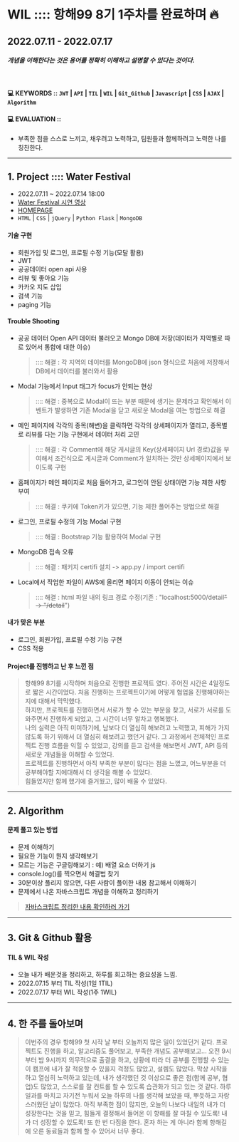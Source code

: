 # WIL :::: 항해99 8기 1주차를 완료하며 🔥 
## 2022.07.11 - 2022.07.17
#### **_개념을 이해한다는 것은 용어를 정확히 이해하고 설명할 수 있다는 것이다._**
<br />

#### 💻 KEYWORDS :: `JWT` | `API` | `TIL` | `WIL` | `Git_Github` | `Javascript` | `CSS` | `AJAX` | `Algorithm`
#### 💻 EVALUATION :: 
- 부족한 점을 스스로 느끼고, 채우려고 노력하고, 팀원들과 함께하려고 노력한 나를 칭찬한다.

-----

## 1. Project :::: Water Festival

- 2022.07.11 ~ 2022.07.14 18:00
- [Water Festival 시연 영상](https://youtu.be/tOtJSyLHPxk)
- [HOMEPAGE](http://sparta-rio.shop/)
- `HTML` | `CSS` | `jQuery` | `Python Flask` | `MongoDB`

#### 기술 구현
- 회원가입 및 로그인, 프로필 수정 기능(모달 활용)
- JWT
- 공공데이터 open api 사용
- 리뷰 및 좋아요 기능
- 카카오 지도 삽입
- 검색 기능
- paging 기능

#### Trouble Shooting
- 공공 데이터 Open API 데이터 불러오고 Mongo DB에 저장(데이터가 지역별로 따로 있어서 통합에 대한 이슈)
    > :::: 해결 : 각 지역의 데이터를 MongoDB에 json 형식으로 처음에 저장해서 DB에서 데이터를 불러와서 활용
- Modal 기능에서 Input 태그가 focus가 안되는 현상
    > :::: 해결 : 중복으로 Modal이 뜨는 부분 때문에 생기는 문제라고 확인해서 이벤트가 발생하면 기존 Modal을 닫고 새로운 Modal을 여는 방법으로 해결
- 메인 페이지에 각각의 종목(해변)을 클릭하면 각각의 상세페이지가 열리고, 종목별로 리뷰를 다는 기능 구현에서 데이터 처리 고민
    > :::: 해결 : 각 Comment에 해당 게시글의 Key(상세페이지 Url 경로)값을 부여해서 조건식으로 게시글과 Comment가 일치하는 것만 상세페이지에서 보이도록 구현
- 홈페이지가 메인 페이지로 처음 들어가고, 로그인이 안된 상태이면 기능 제한 사항 부여
    > :::: 해결 : 쿠키에 Token키가 있으면, 기능 제한 풀어주는 방법으로 해결
- 로그인, 프로필 수정의 기능 Modal 구현
    > :::: 해결 : Bootstrap 기능 활용하여 Modal 구현
- MongoDB 접속 오류 
    > :::: 해결 : 패키지 certifi 설치 -> app.py / import certifi  
- Local에서 작업한 파일이 AWS에 올리면 페이지 이동이 안되는 이슈
    > :::: 해결 : html 파일 내의 링크 경로 수정(기존 : "localhost:5000/detail~~" -> "/detail~~")

#### 내가 맞은 부분
- 로그인, 회원가입, 프로필 수정 기능 구현
- CSS 적용

#### Project를 진행하고 난 후 느낀 점
> 항해99 8기를 시작하며 처음으로 진행한 프로젝트 였다. 주어진 시간은 4일정도로 짧은 시간이었다. 처음 진행하는 프로젝트이기에 어떻게 협업을 진행해야하는 지에 대해서 막막했다.<br />
> 하지만, 프로젝트를 진행하면서 서로가 할 수 있는 부분을 찾고, 서로가 서로를 도와주면서 진행하게 되었고, 그 시간이 너무 알차고 행복했다.<br />
> 나의 실력은 아직 미미하기에, 남보다 더 열심히 해보려고 노력했고, 피해가 가지 않도록 하기 위해서 더 열심히 해보려고 했던거 같다. 그 과정에서 전체적인 프로젝트 진행 흐름을 익힐 수 있었고, 강의를 듣고 검색을 해보면서 JWT, API 등의 새로운 개념들을 이해할 수 있었다. <br />
> 프로젝트를 진행하면서 아직 부족한 부분이 많다는 점을 느꼈고, 어느부분을 더 공부해야할 지에대해서 더 생각을 해볼 수 있었다. <br />
> 힘들었지만 함께 했기에 즐거웠고, 많이 배울 수 있었다. <br />

-----

## 2. Algorithm

#### 문제 풀고 있는 방법
- 문제 이해하기
- 필요한 기능이 뭔지 생각해보기
- 모르는 기능은 구글링해보기 : 예) 배열 요소 더하기 js
- console.log()를 찍으면서 해결법 찾기
- 30분이상 풀리지 않으면, 다른 사람이 풀이한 내용 참고해서 이해하기
- 문제에서 나온 자바스크립트 개념을 이해하고 정리하기
> [자바스크립트 정리한 내용 확인하러 가기](https://github.com/YooJinRa/til/tree/main/Javascript)

-----

## 3. Git & Github 활용

#### TIL & WIL 작성
- 오늘 내가 배운것을 정리하고, 하루를 회고하는 중요성을 느낌.
- 2022.07.15 부터 TIL 작성(1일 1TIL)
- 2022.07.17 부터 WIL 작성(1주 1WIL)

-----

## 4. 한 주를 돌아보며
> 이번주의 경우 항해99 첫 시작 날 부터 오늘까지 많은 일이 있었던거 같다. 프로젝트도 진행을 하고, 알고리즘도 풀어보고, 부족한 개념도 공부해보고...
> 오전 9시부터 밤 9시까지 의무적으로 출결을 하고, 상황에 따라 더 공부를 진행할 수 있는 이 캠프에 내가 잘 적응할 수 있을지 걱정도 많았고, 설렘도 많았다. 
> 막상 시작을 하고 열심히 노력하고 있는데, 내가 생각했던 것 이상으로 좋은 점(함께 공부, 협업)도 많았고, 스스로를 잘 컨트롤 할 수 있도록 습관화가 되고 있는 것 같다.
> 하루 일과를 마치고 자기전 누워서 오늘 하루의 나를 생각해 보았을 때, 뿌듯하고 자랑스러웠던 날이 많았다.
> 아직 부족한 점이 많지만, 오늘의 나보다 내일의 내가 더 성장한다는 것을 믿고, 힘들게 결정해서 들어온 이 항해를 잘 마칠 수 있도록! 내가 더 성장할 수 있도록! 또 한 번 다짐을 한다.
> 혼자 하는 게 아니라 함께 항해길에 오른 동료들과 함께 할 수 있어서 너무 좋다.
